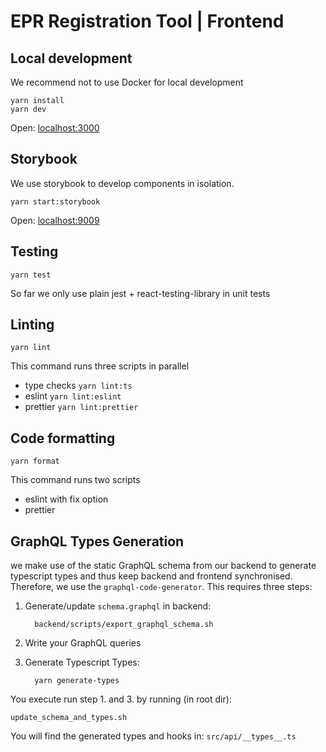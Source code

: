 # EPR Registration Tool | Frontend

## Local development

We recommend not to use Docker for local development

    yarn install
    yarn dev
    
Open: [localhost:3000]()

## Storybook

We use storybook to develop components in isolation. 

    yarn start:storybook
    
Open: [localhost:9009]()

## Testing

    yarn test
    
So far we only use plain jest + react-testing-library in unit tests

## Linting

    yarn lint
    
This command runs three scripts in parallel
- type checks `yarn lint:ts`
- eslint `yarn lint:eslint`
- prettier `yarn lint:prettier`

## Code formatting

    yarn format
    
This command runs two scripts
- eslint with fix option
- prettier

## GraphQL Types Generation

we make use of the static GraphQL schema from our backend to generate typescript types 
and thus keep backend and frontend synchronised. Therefore, we use the `graphql-code-generator`. 
This requires three steps:

1. Generate/update `schema.graphql` in backend: 

         backend/scripts/export_graphql_schema.sh 

2. Write your GraphQL queries
3. Generate Typescript Types:
         
         yarn generate-types 

You execute run step 1. and 3. by running (in root dir):

    update_schema_and_types.sh

You will find the generated types and hooks in: `src/api/__types__.ts`
